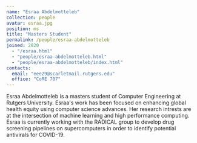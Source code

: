 ```yaml
---
name: "Esraa Abdelmotteleb"
collection: people
avatar: esraa.jpg
position: ms
title: "Masters Student"
permalink: /people/esraa-abdelmotteleb
joined: 2020
  - "/esraa.html"
  - "people/esraa-abdelmotteleb.html"
  - "people/esraa-abdelmotteleb/index.html"
contacts:
  email: "eee29@scarletmail.rutgers.edu"
  office: "CoRE 707"
---
```


Esraa Abdelmotteleb is a masters student of Computer Engineering at Rutgers University. Esraa's work has been focused on enhancing global health equity using computer science advances. Her research intrests are at the intersection of machine learning and high performance computing. Esraa is currently working with the RADICAL group to develop drug screening pipelines on supercomputers in order to identify potential antivirals for COVID-19.
